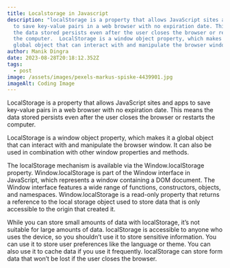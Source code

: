 ```yaml
---
title: Localstorage in Javascript
description: "localStorage is a property that allows JavaScript sites and apps
  to save key-value pairs in a web browser with no expiration date. This means
  the data stored persists even after the user closes the browser or restarts
  the computer.  LocalStorage is a window object property, which makes it a
  global object that can interact with and manipulate the browser window. "
author: Manik Dingra
date: 2023-08-28T20:18:12.352Z
tags:
  - post
image: /assets/images/pexels-markus-spiske-4439901.jpg
imageAlt: Coding Image
---
```

LocalStorage is a property that allows JavaScript sites and apps to save key-value pairs in a web browser with no expiration date. This means the data stored persists even after the user closes the browser or restarts the computer.

LocalStorage is a window object property, which makes it a global object that can interact with and manipulate the browser window. It can also be used in combination with other window properties and methods.

The localStorage mechanism is available via the Window.localStorage property. Window.localStorage is part of the Window interface in JavaScript, which represents a window containing a DOM document. The Window interface features a wide range of functions, constructors, objects, and namespaces. Window.localStorage is a read-only property that returns a reference to the local storage object used to store data that is only accessible to the origin that created it.

While you can store small amounts of data with localStorage, it’s not suitable for large amounts of data. localStorage is accessible to anyone who uses the device, so you shouldn’t use it to store sensitive information. You can use it to store user preferences like the language or theme. You can also use it to cache data if you use it frequently. localStorage can store form data that won’t be lost if the user closes the browser.